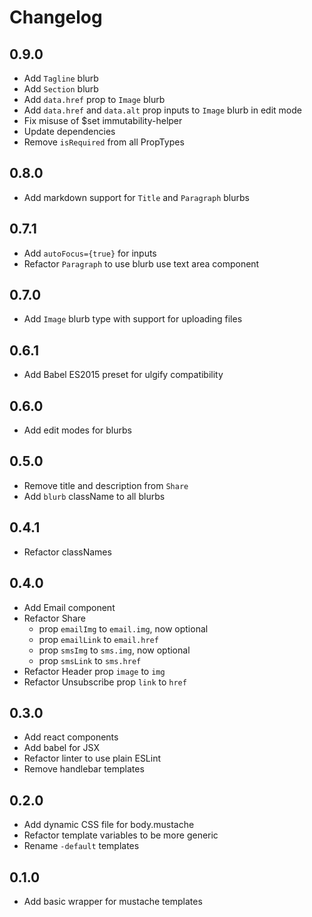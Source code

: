 # Changelog

## 0.9.0

- Add `Tagline` blurb
- Add `Section` blurb
- Add `data.href` prop to `Image` blurb
- Add `data.href` and `data.alt` prop inputs to `Image` blurb in edit mode
- Fix misuse of $set immutability-helper
- Update dependencies
- Remove `isRequired` from all PropTypes

## 0.8.0

- Add markdown support for `Title` and `Paragraph` blurbs

## 0.7.1

- Add `autoFocus={true}` for inputs
- Refactor `Paragraph` to use blurb use text area component

## 0.7.0

- Add `Image` blurb type with support for uploading files

## 0.6.1

- Add Babel ES2015 preset for ulgify compatibility

## 0.6.0

- Add edit modes for blurbs

## 0.5.0

- Remove title and description from `Share`
- Add `blurb` className to all blurbs

## 0.4.1

- Refactor classNames

## 0.4.0

- Add Email component
- Refactor Share
  - prop `emailImg` to `email.img`, now optional
  - prop `emailLink` to `email.href`
  - prop `smsImg` to `sms.img`, now optional
  - prop `smsLink` to `sms.href`
- Refactor Header prop `image` to `img`
- Refactor Unsubscribe prop `link` to `href`

## 0.3.0

- Add react components
- Add babel for JSX
- Refactor linter to use plain ESLint
- Remove handlebar templates

## 0.2.0

- Add dynamic CSS file for body.mustache
- Refactor template variables to be more generic
- Rename `-default` templates

## 0.1.0

- Add basic wrapper for mustache templates
